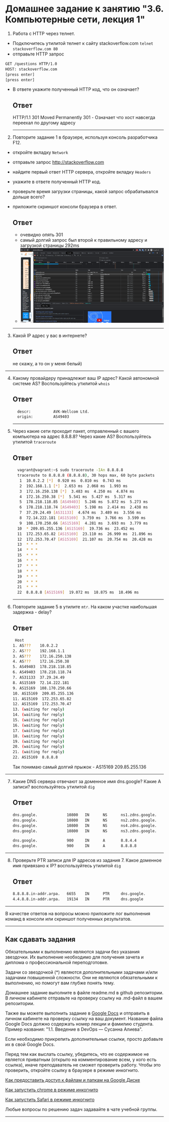 # Домашнее задание к занятию "3.6. Компьютерные сети, лекция 1"

1. Работа c HTTP через телнет.
- Подключитесь утилитой телнет к сайту stackoverflow.com
`telnet stackoverflow.com 80`
- отправьте HTTP запрос
```bash
GET /questions HTTP/1.0
HOST: stackoverflow.com
[press enter]
[press enter]
```
- В ответе укажите полученный HTTP код, что он означает?

  ## Ответ

    HTTP/1.1 301 Moved Permanently
    301 - Означает что хост навсегда переехал по другому адресу
  
  ---

2. Повторите задание 1 в браузере, используя консоль разработчика F12.
- откройте вкладку `Network`
- отправьте запрос http://stackoverflow.com
- найдите первый ответ HTTP сервера, откройте вкладку `Headers`
- укажите в ответе полученный HTTP код.
- проверьте время загрузки страницы, какой запрос обрабатывался дольше всего?
- приложите скриншот консоли браузера в ответ.

  ## Ответ
  
    - очевидно опять 301
    - самый долгий запрос был второй к правильному адресу и загрузкой страницы 292ms
    - ![скрин](./image.png)
  ---


3. Какой IP адрес у вас в интернете?
    ## Ответ

    не скажу, а то он у меня белый)
  
  ---
  
4. Какому провайдеру принадлежит ваш IP адрес? Какой автономной системе AS? Воспользуйтесь утилитой `whois`

    ## Ответ
    ```bash
      descr:          AVK-Wellcom Ltd.
      origin:         AS49403
    ```
    ---
  
5. Через какие сети проходит пакет, отправленный с вашего компьютера на адрес 8.8.8.8? Через какие AS? Воспользуйтесь утилитой `traceroute`
    ## Ответ
    ```bash
      vagrant@vagrant:~$ sudo traceroute -IAn 8.8.8.8
      traceroute to 8.8.8.8 (8.8.8.8), 30 hops max, 60 byte packets
       1  10.0.2.2 [*]  0.920 ms  0.810 ms  0.743 ms
       2  192.168.1.1 [*]  2.653 ms  2.068 ms  1.993 ms
       3  172.16.250.138 [*]  3.483 ms  4.250 ms  4.874 ms
       4  172.16.250.38 [*]  5.541 ms  5.427 ms  5.317 ms
       5  178.218.118.85 [AS49403]  5.246 ms  5.872 ms  5.273 ms
       6  178.218.118.74 [AS49403]  5.198 ms  2.414 ms  2.438 ms
       7  37.29.24.49 [AS31133]  4.674 ms  3.489 ms  3.556 ms
       8  72.14.222.181 [AS15169]  3.759 ms  3.766 ms  3.599 ms
       9  108.170.250.66 [AS15169]  4.281 ms  3.693 ms  3.779 ms
      10  * 209.85.255.136 [AS15169]  19.736 ms  23.452 ms
      11  172.253.65.82 [AS15169]  23.110 ms  26.999 ms  21.896 ms
      12  172.253.70.47 [AS15169]  21.107 ms  20.754 ms  20.428 ms
      13  * * *
      14  * * *
      15  * * *
      16  * * *
      17  * * *
      18  * * *
      19  * * *
      20  * * *
      21  * * *
      22  8.8.8.8 [AS15169]  19.072 ms  18.875 ms  18.496 ms
    ```

    ---
  
6. Повторите задание 5 в утилите `mtr`. На каком участке наибольшая задержка - delay?
    ## Ответ
    ```bash
     Host                                                                       Loss%   Snt   Last   Avg  Best  Wrst StDev
   1. AS???    10.0.2.2                                                         0.0%    20    0.6   0.7   0.5   1.6   0.3
   2. AS???    192.168.1.1                                                      0.0%    19    1.8   1.6   1.4   1.8   0.1
   3. AS???    172.16.250.138                                                   0.0%    19    2.3   2.1   1.8   3.8   0.4
   4. AS???    172.16.250.38                                                    5.3%    19    2.2   2.1   1.9   2.5   0.2
   5. AS49403  178.218.118.85                                                   0.0%    19    2.4   2.3   2.0   2.5   0.1
   6. AS49403  178.218.118.74                                                   0.0%    19    2.3   2.3   2.2   2.7   0.2
   7. AS31133  37.29.24.49                                                      0.0%    19    3.5   3.6   3.2   4.9   0.4
   8. AS15169  72.14.222.181                                                    0.0%    19    4.9   4.4   3.6   9.8   1.5
   9. AS15169  108.170.250.66                                                   0.0%    19    4.5   4.5   4.1   5.9   0.4
   10. AS15169  209.85.255.136                                                  38.9%    19   20.1  20.1  19.9  20.6   0.2
   11. AS15169  172.253.65.82                                                   0.0%    19   18.5  26.3  18.2  77.2  16.8
   12. AS15169  172.253.70.47                                                   0.0%    19   18.9  21.1  18.8  49.3   6.9
   13. (waiting for reply)
   14. (waiting for reply)
   15. (waiting for reply)
   16. (waiting for reply)
   17. (waiting for reply)
   18. (waiting for reply)
   19. (waiting for reply)
   20. (waiting for reply)
   21. (waiting for reply)
   22. AS15169  8.8.8.8                                                         0.0%    19   36.9  20.2  18.9  36.9   4.1
   ```
    Так понимаю самый долгий прыжок - AS15169  209.85.255.136
  
  ---
7. Какие DNS сервера отвечают за доменное имя dns.google? Какие A записи? воспользуйтесь утилитой `dig`
    ## Ответ
    ```bash
    dns.google.             10800   IN      NS      ns1.zdns.google.
    dns.google.             10800   IN      NS      ns2.zdns.google.
    dns.google.             10800   IN      NS      ns4.zdns.google.
    dns.google.             10800   IN      NS      ns3.zdns.google.
    ```
    ```bash
    dns.google.             900     IN      A       8.8.4.4
    dns.google.             900     IN      A       8.8.8.8
    ```
---
8. Проверьте PTR записи для IP адресов из задания 7. Какое доменное имя привязано к IP? воспользуйтесь утилитой `dig`
    ## Ответ
    ```bash
    8.8.8.8.in-addr.arpa.   6655    IN      PTR     dns.google.
    4.4.8.8.in-addr.arpa.   19134   IN      PTR     dns.google
    ```
 
---

В качестве ответов на вопросы можно приложите лог выполнения команд в консоли или скриншот полученных результатов.

---

## Как сдавать задания

Обязательными к выполнению являются задачи без указания звездочки. Их выполнение необходимо для получения зачета и диплома о профессиональной переподготовке.

Задачи со звездочкой (*) являются дополнительными задачами и/или задачами повышенной сложности. Они не являются обязательными к выполнению, но помогут вам глубже понять тему.

Домашнее задание выполните в файле readme.md в github репозитории. В личном кабинете отправьте на проверку ссылку на .md-файл в вашем репозитории.

Также вы можете выполнить задание в [Google Docs](https://docs.google.com/document/u/0/?tgif=d) и отправить в личном кабинете на проверку ссылку на ваш документ.
Название файла Google Docs должно содержать номер лекции и фамилию студента. Пример названия: "1.1. Введение в DevOps — Сусанна Алиева".

Если необходимо прикрепить дополнительные ссылки, просто добавьте их в свой Google Docs.

Перед тем как выслать ссылку, убедитесь, что ее содержимое не является приватным (открыто на комментирование всем, у кого есть ссылка), иначе преподаватель не сможет проверить работу. Чтобы это проверить, откройте ссылку в браузере в режиме инкогнито.

[Как предоставить доступ к файлам и папкам на Google Диске](https://support.google.com/docs/answer/2494822?hl=ru&co=GENIE.Platform%3DDesktop)

[Как запустить chrome в режиме инкогнито ](https://support.google.com/chrome/answer/95464?co=GENIE.Platform%3DDesktop&hl=ru)

[Как запустить  Safari в режиме инкогнито ](https://support.apple.com/ru-ru/guide/safari/ibrw1069/mac)

Любые вопросы по решению задач задавайте в чате учебной группы.

---

